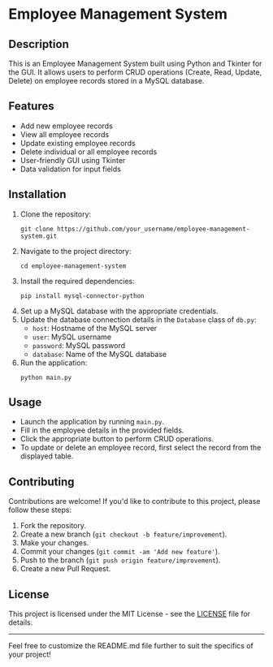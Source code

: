 # Employee Management System

## Description
This is an Employee Management System built using Python and Tkinter for the GUI. It allows users to perform CRUD operations (Create, Read, Update, Delete) on employee records stored in a MySQL database.

## Features
- Add new employee records
- View all employee records
- Update existing employee records
- Delete individual or all employee records
- User-friendly GUI using Tkinter
- Data validation for input fields

## Installation
1. Clone the repository:
   ```
   git clone https://github.com/your_username/employee-management-system.git
   ```
2. Navigate to the project directory:
   ```
   cd employee-management-system
   ```
3. Install the required dependencies:
   ```
   pip install mysql-connector-python
   ```
4. Set up a MySQL database with the appropriate credentials.
5. Update the database connection details in the `Database` class of `db.py`:
   - `host`: Hostname of the MySQL server
   - `user`: MySQL username
   - `password`: MySQL password
   - `database`: Name of the MySQL database
6. Run the application:
   ```
   python main.py
   ```

## Usage
- Launch the application by running `main.py`.
- Fill in the employee details in the provided fields.
- Click the appropriate button to perform CRUD operations.
- To update or delete an employee record, first select the record from the displayed table.

## Contributing
Contributions are welcome! If you'd like to contribute to this project, please follow these steps:
1. Fork the repository.
2. Create a new branch (`git checkout -b feature/improvement`).
3. Make your changes.
4. Commit your changes (`git commit -am 'Add new feature'`).
5. Push to the branch (`git push origin feature/improvement`).
6. Create a new Pull Request.

## License
This project is licensed under the MIT License - see the [LICENSE](LICENSE) file for details.

---

Feel free to customize the README.md file further to suit the specifics of your project!
